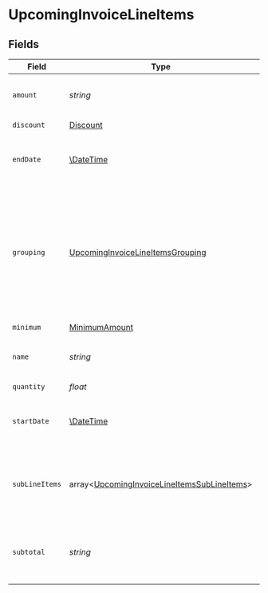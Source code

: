 # UpcomingInvoiceLineItems


## Fields

| Field                                                                                                                                                                                 | Type                                                                                                                                                                                  | Required                                                                                                                                                                              | Description                                                                                                                                                                           | Example                                                                                                                                                                               |
| ------------------------------------------------------------------------------------------------------------------------------------------------------------------------------------- | ------------------------------------------------------------------------------------------------------------------------------------------------------------------------------------- | ------------------------------------------------------------------------------------------------------------------------------------------------------------------------------------- | ------------------------------------------------------------------------------------------------------------------------------------------------------------------------------------- | ------------------------------------------------------------------------------------------------------------------------------------------------------------------------------------- |
| `amount`                                                                                                                                                                              | *string*                                                                                                                                                                              | :heavy_check_mark:                                                                                                                                                                    | The final amount after any discounts or minimums.                                                                                                                                     | 7.00                                                                                                                                                                                  |
| `discount`                                                                                                                                                                            | [Discount](../../models/shared/Discount.md)                                                                                                                                           | :heavy_check_mark:                                                                                                                                                                    | N/A                                                                                                                                                                                   |                                                                                                                                                                                       |
| `endDate`                                                                                                                                                                             | [\DateTime](https://www.php.net/manual/en/class.datetime.php)                                                                                                                         | :heavy_check_mark:                                                                                                                                                                    | The end date of the range of time applied for this line item's price.                                                                                                                 | 2022-02-01T08:00:00+00:00                                                                                                                                                             |
| `grouping`                                                                                                                                                                            | [UpcomingInvoiceLineItemsGrouping](../../models/shared/UpcomingInvoiceLineItemsGrouping.md)                                                                                           | :heavy_check_mark:                                                                                                                                                                    | For configured prices that are split by a grouping key, this will be populated with the key and a value. The `amount` and `subtotal` will be the values for this particular grouping. |                                                                                                                                                                                       |
| `minimum`                                                                                                                                                                             | [MinimumAmount](../../models/shared/MinimumAmount.md)                                                                                                                                 | :heavy_check_mark:                                                                                                                                                                    | N/A                                                                                                                                                                                   |                                                                                                                                                                                       |
| `name`                                                                                                                                                                                | *string*                                                                                                                                                                              | :heavy_check_mark:                                                                                                                                                                    | The name of the price associated with this line item.                                                                                                                                 | Fixed Fee                                                                                                                                                                             |
| `quantity`                                                                                                                                                                            | *float*                                                                                                                                                                               | :heavy_check_mark:                                                                                                                                                                    | N/A                                                                                                                                                                                   | 1                                                                                                                                                                                     |
| `startDate`                                                                                                                                                                           | [\DateTime](https://www.php.net/manual/en/class.datetime.php)                                                                                                                         | :heavy_check_mark:                                                                                                                                                                    | The start date of the range of time applied for this line item's price.                                                                                                               | 2022-02-01T08:00:00+00:00                                                                                                                                                             |
| `subLineItems`                                                                                                                                                                        | array<[UpcomingInvoiceLineItemsSubLineItems](../../models/shared/UpcomingInvoiceLineItemsSubLineItems.md)>                                                                            | :heavy_check_mark:                                                                                                                                                                    | For complex pricing structures, the line item can be broken down further in `sub_line_items`.                                                                                         |                                                                                                                                                                                       |
| `subtotal`                                                                                                                                                                            | *string*                                                                                                                                                                              | :heavy_check_mark:                                                                                                                                                                    | The line amount before any line item-specific discounts or minimums.                                                                                                                  | 9.00                                                                                                                                                                                  |